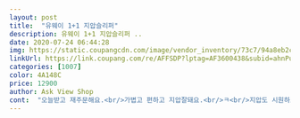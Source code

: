 ```yaml
---
layout: post 
title:  "유웨이 1+1 지압슬리퍼" 
description: 유웨이 1+1 지압슬리퍼 ..
date: 2020-07-24 06:44:28 
img: https://static.coupangcdn.com/image/vendor_inventory/73c7/94a8eb2ccf5e278c1a80e41e0a89dc1361b95b69e15b531220880da3ca31.jpg 
linkUrl: https://link.coupang.com/re/AFFSDP?lptag=AF3600438&subid=ahnPublicAsk&pageKey=1120198792&itemId=2085937515&vendorItemId=70084947026&traceid=V0-113-b461612d03667aaa 
categories: [1007] 
color: 4A148C 
price: 12900 
author: Ask View Shop 
cont:  "오늘받고 재주문해요.<br/>가볍고 편하고 지압잘돼요.<br/>ㅋ<br/>지압도 시원하고 예뻐요.<br/><br/>" 
---
```

